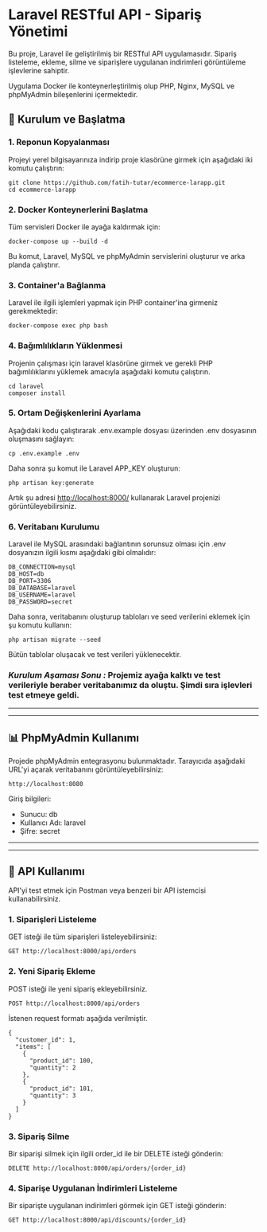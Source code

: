 # Laravel RESTful API - Sipariş Yönetimi
Bu proje, Laravel ile geliştirilmiş bir RESTful API uygulamasıdır. Sipariş listeleme, ekleme, silme ve siparişlere uygulanan indirimleri görüntüleme işlevlerine sahiptir.

Uygulama Docker ile konteynerleştirilmiş olup PHP, Nginx, MySQL ve phpMyAdmin bileşenlerini içermektedir.
## :rocket: Kurulum ve Başlatma
### 1. Reponun Kopyalanması
Projeyi yerel bilgisayarınıza indirip proje klasörüne girmek için aşağıdaki iki komutu çalıştırın:
``` 
git clone https://github.com/fatih-tutar/ecommerce-larapp.git
cd ecommerce-larapp
```
### 2. Docker Konteynerlerini Başlatma
Tüm servisleri Docker ile ayağa kaldırmak için:
```
docker-compose up --build -d
```
Bu komut, Laravel, MySQL ve phpMyAdmin servislerini oluşturur ve arka planda çalıştırır.
### 3. Container'a Bağlanma
Laravel ile ilgili işlemleri yapmak için PHP container'ina girmeniz gerekmektedir:
```
docker-compose exec php bash
```
### 4. Bağımlılıkların Yüklenmesi
Projenin çalışması için laravel klasörüne girmek ve gerekli PHP bağımlılıklarını yüklemek amacıyla aşağıdaki komutu çalıştırın.
```
cd laravel
composer install
```
### 5. Ortam Değişkenlerini Ayarlama
Aşağıdaki kodu çalıştırarak .env.example dosyası üzerinden .env dosyasının oluşmasını sağlayın:
```
cp .env.example .env
```
Daha sonra şu komut ile Laravel APP_KEY oluşturun:
```
php artisan key:generate
```
Artık şu adresi [http://localhost:8000/](http://localhost:8000/) kullanarak Laravel projenizi görüntüleyebilirsiniz.
### 6. Veritabanı Kurulumu
Laravel ile MySQL arasındaki bağlantının sorunsuz olması için .env dosyanızın ilgili kısmı aşağıdaki gibi olmalıdır:
```
DB_CONNECTION=mysql
DB_HOST=db
DB_PORT=3306
DB_DATABASE=laravel
DB_USERNAME=laravel
DB_PASSWORD=secret
```
Daha sonra, veritabanını oluşturup tabloları ve seed verilerini eklemek için şu komutu kullanın:
```
php artisan migrate --seed
```
Bütün tablolar oluşacak ve test verileri yüklenecektir. 

### ***Kurulum Aşaması Sonu :*** Projemiz ayağa kalktı ve test verileriyle beraber veritabanımız da oluştu. Şimdi sıra işlevleri test etmeye geldi.
---
---
## :bar_chart: PhpMyAdmin Kullanımı
Projede phpMyAdmin entegrasyonu bulunmaktadır. Tarayıcıda aşağıdaki URL'yi açarak veritabanını görüntüleyebilirsiniz:
```
http://localhost:8080
```
Giriş bilgileri:
- Sunucu: db
- Kullanıcı Adı: laravel
- Şifre: secret
---
---
## :link:  API Kullanımı
API'yi test etmek için Postman veya benzeri bir API istemcisi kullanabilirsiniz.
### 1. Siparişleri Listeleme
GET isteği ile tüm siparişleri listeleyebilirsiniz:
```
GET http://localhost:8000/api/orders
```
### 2. Yeni Sipariş Ekleme
POST isteği ile yeni sipariş ekleyebilirsiniz. 
```
POST http://localhost:8000/api/orders
```
İstenen request formatı aşağıda verilmiştir.
```
{
  "customer_id": 1,
  "items": [
    {
      "product_id": 100,
      "quantity": 2
    },
    {
      "product_id": 101,
      "quantity": 3
    }
  ]
}
```
### 3. Sipariş Silme
Bir siparişi silmek için ilgili order_id ile bir DELETE isteği gönderin:
```
DELETE http://localhost:8000/api/orders/{order_id}
```
### 4. Siparişe Uygulanan İndirimleri Listeleme
Bir siparişte uygulanan indirimleri görmek için GET isteği gönderin:
```
GET http://localhost:8000/api/discounts/{order_id}
```
